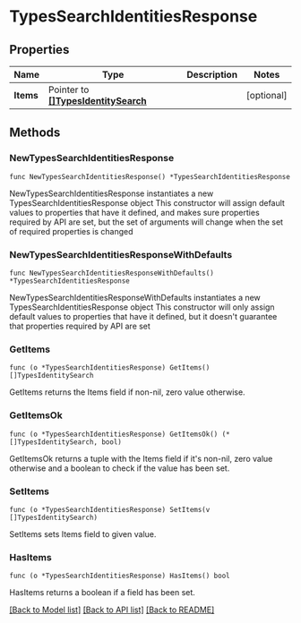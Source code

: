 # TypesSearchIdentitiesResponse

## Properties

Name | Type | Description | Notes
------------ | ------------- | ------------- | -------------
**Items** | Pointer to [**[]TypesIdentitySearch**](TypesIdentitySearch.md) |  | [optional] 

## Methods

### NewTypesSearchIdentitiesResponse

`func NewTypesSearchIdentitiesResponse() *TypesSearchIdentitiesResponse`

NewTypesSearchIdentitiesResponse instantiates a new TypesSearchIdentitiesResponse object
This constructor will assign default values to properties that have it defined,
and makes sure properties required by API are set, but the set of arguments
will change when the set of required properties is changed

### NewTypesSearchIdentitiesResponseWithDefaults

`func NewTypesSearchIdentitiesResponseWithDefaults() *TypesSearchIdentitiesResponse`

NewTypesSearchIdentitiesResponseWithDefaults instantiates a new TypesSearchIdentitiesResponse object
This constructor will only assign default values to properties that have it defined,
but it doesn't guarantee that properties required by API are set

### GetItems

`func (o *TypesSearchIdentitiesResponse) GetItems() []TypesIdentitySearch`

GetItems returns the Items field if non-nil, zero value otherwise.

### GetItemsOk

`func (o *TypesSearchIdentitiesResponse) GetItemsOk() (*[]TypesIdentitySearch, bool)`

GetItemsOk returns a tuple with the Items field if it's non-nil, zero value otherwise
and a boolean to check if the value has been set.

### SetItems

`func (o *TypesSearchIdentitiesResponse) SetItems(v []TypesIdentitySearch)`

SetItems sets Items field to given value.

### HasItems

`func (o *TypesSearchIdentitiesResponse) HasItems() bool`

HasItems returns a boolean if a field has been set.


[[Back to Model list]](../README.md#documentation-for-models) [[Back to API list]](../README.md#documentation-for-api-endpoints) [[Back to README]](../README.md)


